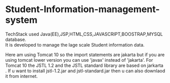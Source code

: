 # Student-Information-management-system
TechStack used Java(EE),JSP,HTML,CSS,JAVASCRIPT,BOOSTRAP,MYSQL database.
<br>
It is developed to manage the lage scale Student information data.

Here am using Tomcat 10 so the import statements are jakarta but if you are using tomcat lower version you can use 'javax' instead of 'jakarta'.
For Tomcat 10 the JSTL 1.2 and the JSTL standard library are based on jarkarta . If u want to install jstl-1.2.jar and jstl-standard.jar then u can also downlaod it from internet.
